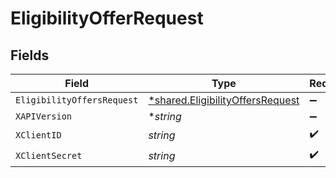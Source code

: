 # EligibilityOfferRequest


## Fields

| Field                                                                               | Type                                                                                | Required                                                                            | Description                                                                         |
| ----------------------------------------------------------------------------------- | ----------------------------------------------------------------------------------- | ----------------------------------------------------------------------------------- | ----------------------------------------------------------------------------------- |
| `EligibilityOffersRequest`                                                          | [*shared.EligibilityOffersRequest](../../models/shared/eligibilityoffersrequest.md) | :heavy_minus_sign:                                                                  | N/A                                                                                 |
| `XAPIVersion`                                                                       | **string*                                                                           | :heavy_minus_sign:                                                                  | N/A                                                                                 |
| `XClientID`                                                                         | *string*                                                                            | :heavy_check_mark:                                                                  | N/A                                                                                 |
| `XClientSecret`                                                                     | *string*                                                                            | :heavy_check_mark:                                                                  | N/A                                                                                 |